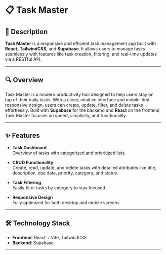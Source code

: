 # 📋 Task Master

## 📝 Description
**Task Master** is a responsive and efficient task management app built with **React**, **TailwindCSS**, and **Supabase**. It allows users to manage tasks seamlessly with features like task creation, filtering, and real-time updates via a RESTful API.

---

## 🔍 Overview
Task Master is a modern productivity tool designed to help users stay on top of their daily tasks. With a clean, intuitive interface and mobile-first responsive design, users can create, update, filter, and delete tasks effortlessly. Built with **Supabase** for the backend and **React** on the frontend, Task Master focuses on speed, simplicity, and functionality.

---

## ✨ Features

- **Task Dashboard**  
  Overview of tasks with categorized and prioritized lists.

- **CRUD Functionality**  
  Create, read, update, and delete tasks with detailed attributes like title, description, due date, priority, category, and status.

- **Task Filtering**  
  Easily filter tasks by category to stay focused.

- **Responsive Design**  
  Fully optimized for both desktop and mobile screens.

---

## 🛠️ Technology Stack

- **Frontend**: React + Vite, TailwindCSS  
- **Backend**: Supabase  

---


